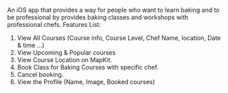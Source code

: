 An iOS app that provides a way for people who want to learn baking and to be professional by provides baking classes and workshops with professional chefs.
Features List:
1. View All Courses (Course info, Course Level, Chef Name, location, Date & time ...)
2. View Upcoming & Popular courses
3. View Course Location on MapKit.
4. Book Class for Baking Courses with specific chef.
5. Cancel booking.
6. View the Profile (Name, Image, Booked courses)
